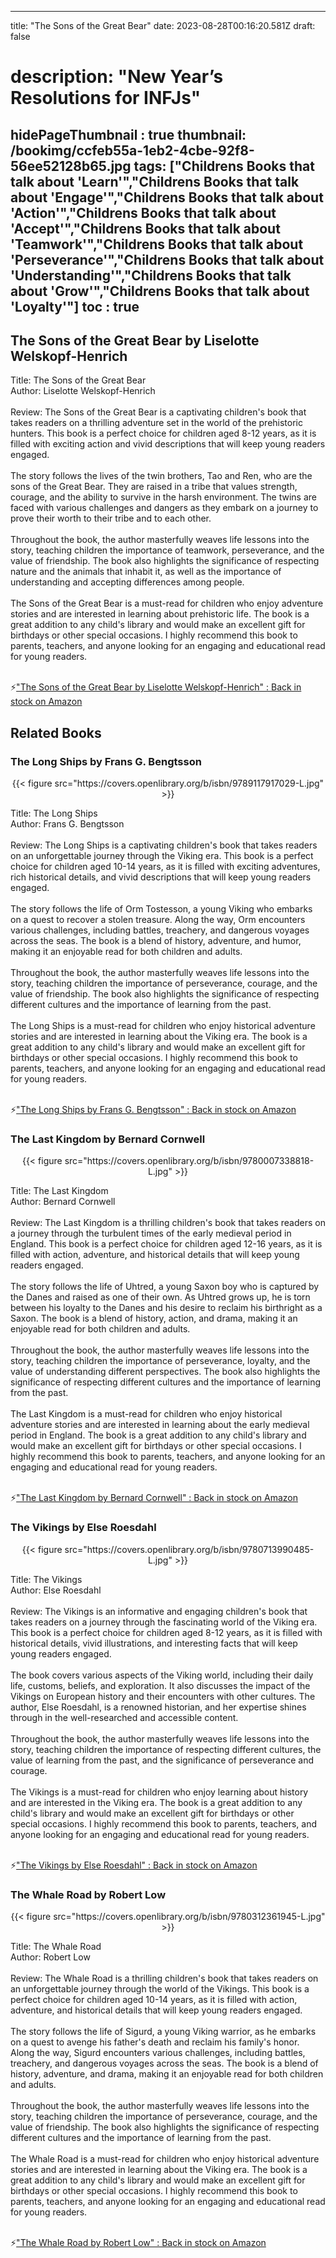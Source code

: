 
---
title: "The Sons of the Great Bear"
date: 2023-08-28T00:16:20.581Z
draft: false
# description: "New Year’s Resolutions for INFJs"
hidePageThumbnail : true
thumbnail: /bookimg/ccfeb55a-1eb2-4cbe-92f8-56ee52128b65.jpg
tags: ["Childrens Books that talk about 'Learn'","Childrens Books that talk about 'Engage'","Childrens Books that talk about 'Action'","Childrens Books that talk about 'Accept'","Childrens Books that talk about 'Teamwork'","Childrens Books that talk about 'Perseverance'","Childrens Books that talk about 'Understanding'","Childrens Books that talk about 'Grow'","Childrens Books that talk about 'Loyalty'"]
toc : true
---
## The Sons of the Great Bear by Liselotte Welskopf-Henrich

Title: The Sons of the Great Bear</br>
Author: Liselotte Welskopf-Henrich</br></br>
Review: The Sons of the Great Bear is a captivating children's book that takes readers on a thrilling adventure set in the world of the prehistoric hunters. This book is a perfect choice for children aged 8-12 years, as it is filled with exciting action and vivid descriptions that will keep young readers engaged.</br></br>
The story follows the lives of the twin brothers, Tao and Ren, who are the sons of the Great Bear. They are raised in a tribe that values strength, courage, and the ability to survive in the harsh environment. The twins are faced with various challenges and dangers as they embark on a journey to prove their worth to their tribe and to each other.</br></br>
Throughout the book, the author masterfully weaves life lessons into the story, teaching children the importance of teamwork, perseverance, and the value of friendship. The book also highlights the significance of respecting nature and the animals that inhabit it, as well as the importance of understanding and accepting differences among people.</br></br>
The Sons of the Great Bear is a must-read for children who enjoy adventure stories and are interested in learning about prehistoric life. The book is a great addition to any child's library and would make an excellent gift for birthdays or other special occasions. I highly recommend this book to parents, teachers, and anyone looking for an engaging and educational read for young readers.</br></br>

<p>⚡<a id="aflink" href="https://www.amazon.com/gp/search?ie=UTF8&tag=klayu00-20&linkCode=ur2&linkId=6639bed89a8ad8dd2705e40644eb43d3&camp=1789&creative=9325&index=books&keywords=The Sons of the Great Bear by Liselotte Welskopf-Henrich" class="one" target="_blank" title='"The Sons of the Great Bear by Liselotte Welskopf-Henrich" : Back in stock on Amazon'>"The Sons of the Great Bear by Liselotte Welskopf-Henrich" : Back in stock on Amazon</a></p>

## Related Books
### The Long Ships by Frans G. Bengtsson
<center>
{{< figure src="https://covers.openlibrary.org/b/isbn/9789117917029-L.jpg" >}}
</center>

Title: The Long Ships</br>
Author: Frans G. Bengtsson</br></br>
Review: The Long Ships is a captivating children's book that takes readers on an unforgettable journey through the Viking era. This book is a perfect choice for children aged 10-14 years, as it is filled with exciting adventures, rich historical details, and vivid descriptions that will keep young readers engaged.</br></br>
The story follows the life of Orm Tostesson, a young Viking who embarks on a quest to recover a stolen treasure. Along the way, Orm encounters various challenges, including battles, treachery, and dangerous voyages across the seas. The book is a blend of history, adventure, and humor, making it an enjoyable read for both children and adults.</br></br>
Throughout the book, the author masterfully weaves life lessons into the story, teaching children the importance of perseverance, courage, and the value of friendship. The book also highlights the significance of respecting different cultures and the importance of learning from the past.</br></br>
The Long Ships is a must-read for children who enjoy historical adventure stories and are interested in learning about the Viking era. The book is a great addition to any child's library and would make an excellent gift for birthdays or other special occasions. I highly recommend this book to parents, teachers, and anyone looking for an engaging and educational read for young readers.</br></br>

<p>⚡<a id="aflink" href="https://www.amazon.com/gp/search?ie=UTF8&tag=klayu00-20&linkCode=ur2&linkId=6639bed89a8ad8dd2705e40644eb43d3&camp=1789&creative=9325&index=books&keywords=The Long Ships by Frans G. Bengtsson" class="one" target="_blank" title='"The Long Ships by Frans G. Bengtsson" : Back in stock on Amazon'>"The Long Ships by Frans G. Bengtsson" : Back in stock on Amazon</a></p>

### The Last Kingdom by Bernard Cornwell
<center>
{{< figure src="https://covers.openlibrary.org/b/isbn/9780007338818-L.jpg" >}}
</center>

Title: The Last Kingdom</br>
Author: Bernard Cornwell</br></br>
Review: The Last Kingdom is a thrilling children's book that takes readers on a journey through the turbulent times of the early medieval period in England. This book is a perfect choice for children aged 12-16 years, as it is filled with action, adventure, and historical details that will keep young readers engaged.</br></br>
The story follows the life of Uhtred, a young Saxon boy who is captured by the Danes and raised as one of their own. As Uhtred grows up, he is torn between his loyalty to the Danes and his desire to reclaim his birthright as a Saxon. The book is a blend of history, action, and drama, making it an enjoyable read for both children and adults.</br></br>
Throughout the book, the author masterfully weaves life lessons into the story, teaching children the importance of perseverance, loyalty, and the value of understanding different perspectives. The book also highlights the significance of respecting different cultures and the importance of learning from the past.</br></br>
The Last Kingdom is a must-read for children who enjoy historical adventure stories and are interested in learning about the early medieval period in England. The book is a great addition to any child's library and would make an excellent gift for birthdays or other special occasions. I highly recommend this book to parents, teachers, and anyone looking for an engaging and educational read for young readers.</br></br>

<p>⚡<a id="aflink" href="https://www.amazon.com/gp/search?ie=UTF8&tag=klayu00-20&linkCode=ur2&linkId=6639bed89a8ad8dd2705e40644eb43d3&camp=1789&creative=9325&index=books&keywords=The Last Kingdom by Bernard Cornwell" class="one" target="_blank" title='"The Last Kingdom by Bernard Cornwell" : Back in stock on Amazon'>"The Last Kingdom by Bernard Cornwell" : Back in stock on Amazon</a></p>

### The Vikings by Else Roesdahl
<center>
{{< figure src="https://covers.openlibrary.org/b/isbn/9780713990485-L.jpg" >}}
</center>

Title: The Vikings</br>
Author: Else Roesdahl</br></br>
Review: The Vikings is an informative and engaging children's book that takes readers on a journey through the fascinating world of the Viking era. This book is a perfect choice for children aged 8-12 years, as it is filled with historical details, vivid illustrations, and interesting facts that will keep young readers engaged.</br></br>
The book covers various aspects of the Viking world, including their daily life, customs, beliefs, and exploration. It also discusses the impact of the Vikings on European history and their encounters with other cultures. The author, Else Roesdahl, is a renowned historian, and her expertise shines through in the well-researched and accessible content.</br></br>
Throughout the book, the author masterfully weaves life lessons into the story, teaching children the importance of respecting different cultures, the value of learning from the past, and the significance of perseverance and courage.</br></br>
The Vikings is a must-read for children who enjoy learning about history and are interested in the Viking era. The book is a great addition to any child's library and would make an excellent gift for birthdays or other special occasions. I highly recommend this book to parents, teachers, and anyone looking for an engaging and educational read for young readers.</br></br>

<p>⚡<a id="aflink" href="https://www.amazon.com/gp/search?ie=UTF8&tag=klayu00-20&linkCode=ur2&linkId=6639bed89a8ad8dd2705e40644eb43d3&camp=1789&creative=9325&index=books&keywords=The Vikings by Else Roesdahl" class="one" target="_blank" title='"The Vikings by Else Roesdahl" : Back in stock on Amazon'>"The Vikings by Else Roesdahl" : Back in stock on Amazon</a></p>

### The Whale Road by Robert Low
<center>
{{< figure src="https://covers.openlibrary.org/b/isbn/9780312361945-L.jpg" >}}
</center>

Title: The Whale Road</br>
Author: Robert Low</br></br>
Review: The Whale Road is a thrilling children's book that takes readers on an unforgettable journey through the world of the Vikings. This book is a perfect choice for children aged 10-14 years, as it is filled with action, adventure, and historical details that will keep young readers engaged.</br></br>
The story follows the life of Sigurd, a young Viking warrior, as he embarks on a quest to avenge his father's death and reclaim his family's honor. Along the way, Sigurd encounters various challenges, including battles, treachery, and dangerous voyages across the seas. The book is a blend of history, adventure, and drama, making it an enjoyable read for both children and adults.</br></br>
Throughout the book, the author masterfully weaves life lessons into the story, teaching children the importance of perseverance, courage, and the value of friendship. The book also highlights the significance of respecting different cultures and the importance of learning from the past.</br></br>
The Whale Road is a must-read for children who enjoy historical adventure stories and are interested in learning about the Viking era. The book is a great addition to any child's library and would make an excellent gift for birthdays or other special occasions. I highly recommend this book to parents, teachers, and anyone looking for an engaging and educational read for young readers.</br></br>

<p>⚡<a id="aflink" href="https://www.amazon.com/gp/search?ie=UTF8&tag=klayu00-20&linkCode=ur2&linkId=6639bed89a8ad8dd2705e40644eb43d3&camp=1789&creative=9325&index=books&keywords=The Whale Road by Robert Low" class="one" target="_blank" title='"The Whale Road by Robert Low" : Back in stock on Amazon'>"The Whale Road by Robert Low" : Back in stock on Amazon</a></p>
